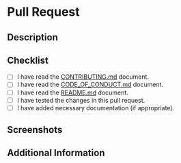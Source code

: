 <!--
    Thank you for your contribution to WatermelonKatana! Please replace the text in each section with your own words.
-->

# Pull Request

## Description

<!-- Describe the changes you made in this pull request. -->

## Checklist

- [ ] I have read the [CONTRIBUTING.md](./CONTRIBUTING.md) document.
- [ ] I have read the [CODE_OF_CONDUCT.md](./CODE_OF_CONDUCT.md) document.
- [ ] I have read the [README.md](./README.md) document.
- [ ] I have tested the changes in this pull request.
- [ ] I have added necessary documentation (if appropriate).

## Screenshots

<!-- If applicable, add screenshots to help explain your changes. -->

## Additional Information

<!-- Add any additional information here. -->